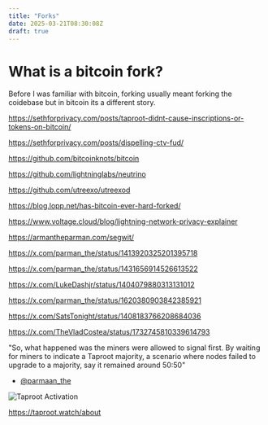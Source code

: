 ```yaml
---
title: "Forks"
date: 2025-03-21T08:30:08Z
draft: true
---
```


# What is a bitcoin fork?

Before I was familiar with bitcoin, forking usually meant forking the coidebase but in bitcoin its a different story.

https://sethforprivacy.com/posts/taproot-didnt-cause-inscriptions-or-tokens-on-bitcoin/

https://sethforprivacy.com/posts/dispelling-ctv-fud/

https://github.com/bitcoinknots/bitcoin

https://github.com/lightninglabs/neutrino

https://github.com/utreexo/utreexod

https://blog.lopp.net/has-bitcoin-ever-hard-forked/

https://www.voltage.cloud/blog/lightning-network-privacy-explainer

https://armantheparman.com/segwit/

https://x.com/parman_the/status/1413920325201395718

https://x.com/parman_the/status/1431656914526613522

https://x.com/LukeDashjr/status/1404079880313131012

https://x.com/parman_the/status/1620380903842385921

https://x.com/SatsTonight/status/1408183766208684036

https://x.com/TheVladCostea/status/1732745810339614793

"So, what happened was the miners were allowed to signal first. By waiting for miners to indicate a Taproot majority, a scenario where nodes failed to upgrade to a majority, say it remained around 50:50"

- [@parmaan_the](https://x.com/parman_the/status/1431660759579250693?s=19)

![Taproot Activation](images/taproot-watch.jpg)

https://taproot.watch/about
